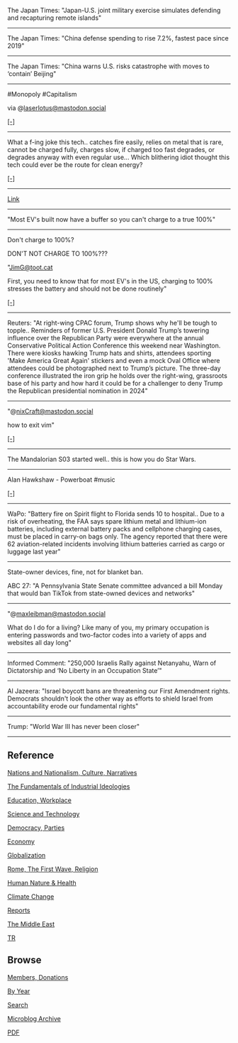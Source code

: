 
The Japan Times: "Japan-U.S. joint military exercise simulates
defending and recapturing remote islands"

---

The Japan Times: "China defense spending to rise 7.2%, fastest pace since 2019"

---

The Japan Times: "China warns U.S. risks catastrophe with moves to
‘contain’ Beijing"

---

\#Monopoly \#Capitalism

via @laserlotus@mastodon.social

[[-]](https://files.mastodon.social/media_attachments/files/109/699/220/968/134/423/original/503f2a77c2508295.png)

---

What a f-ing joke this tech.. catches fire easily, relies on metal
that is rare, cannot be charged fully, charges slow, if charged too
fast degrades, or degrades anyway with even regular use... Which
blithering idiot thought this tech could ever be the route for clean
energy?

[[-]](2022/11/battery-electric.html)

---

[Link](mbl/2023/hexadic_facepalm.jpg)

---

"Most EV's built now have a buffer so you can't charge to a true 100%"

---

Don't charge to 100%?

DON'T NOT CHARGE TO 100%???

"JimG@toot.cat

First, you need to know that for most EV's in the US, charging to 100%
stresses the battery and should not be done routinely"

[[-]](https://mastodon.social/@JimG@toot.cat/109946177063636386)

---

Reuters: "At right-wing CPAC forum, Trump shows why he'll be tough to
topple.. Reminders of former U.S. President Donald Trump’s towering
influence over the Republican Party were everywhere at the annual
Conservative Political Action Conference this weekend near Washington.
There were kiosks hawking Trump hats and shirts, attendees sporting
'Make America Great Again' stickers and even a mock Oval Office where
attendees could be photographed next to Trump’s picture. The three-day
conference illustrated the iron grip he holds over the right-wing,
grassroots base of his party and how hard it could be for a challenger
to deny Trump the Republican presidential nomination in 2024"

---

"@nixCraft@mastodon.social

how to exit vim"

[[-]](https://files.mastodon.social/media_attachments/files/109/959/882/153/012/346/original/ef61141d2fc00c99.png)

---

The Mandalorian S03 started well.. this is how you do Star Wars. 

---

Alan Hawkshaw - Powerboat \#music

[[-]](https://youtu.be/rDqnc32guYg)

---

WaPo: "Battery fire on Spirit flight to Florida sends 10 to hospital..
Due to a risk of overheating, the FAA says spare lithium metal and
lithium-ion batteries, including external battery packs and cellphone
charging cases, must be placed in carry-on bags only. The agency
reported that there were 62 aviation-related incidents involving
lithium batteries carried as cargo or luggage last year"

---

State-owner devices, fine, not for blanket ban. 

ABC 27: "A Pennsylvania State Senate committee advanced a bill Monday
that would ban TikTok from state-owned devices and networks"

---

"@maxleibman@mastodon.social

What do I do for a living? Like many of you, my primary occupation is
entering passwords and two-factor codes into a variety of apps and
websites all day long"

---

Informed Comment: "250,000 Israelis Rally against Netanyahu, Warn of
Dictatorship and ‘No Liberty in an Occupation State’"

---

Al Jazeera: "Israel boycott bans are threatening our First Amendment
rights. Democrats shouldn't look the other way as efforts to shield
Israel from accountability erode our fundamental rights"

---

Trump: "World War III has never been closer" 

---

## Reference

[Nations and Nationalism, Culture, Narratives](0119/2013/02/nations-and-nationalism.html)

[The Fundamentals of Industrial Ideologies](0119/2011/04/fundamentals-of-industrial-ideologies.html)

[Education, Workplace](0119/2017/09/education-workplace.html)

[Science and Technology](0119/2018/09/science-technology.html)

[Democracy, Parties](0119/2016/11/democracy.html)

[Economy](2021/01/economy.html)

[Globalization](0119/2018/09/globalization.html)

[Rome, The First Wave, Religion](0119/2017/12/rome.html)

[Human Nature & Health](2020/07/human-nature.html)

[Climate Change](2022/01/climate.html)

[Reports](2021/01/reports.html)

[The Middle East](0119/2019/07/middleeast.html)

[TR](../tr)

## Browse

[Members, Donations](2022/08/members.html)

[By Year](years.html)

[Search](search.html)

[Microblog Archive](mbl/index.html)

[PDF](https://drive.google.com/uc?export=view&id=1FSi-1MnqXVq_PVTEXzzflwN8-7h92N_R)
